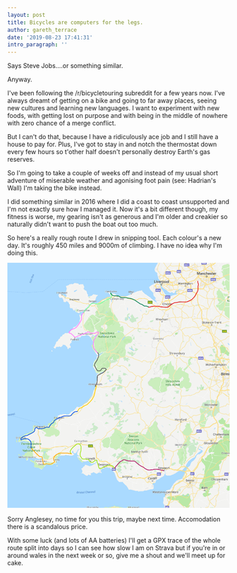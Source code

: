 ```yaml
---
layout: post
title: Bicycles are computers for the legs.
author: gareth_terrace
date: '2019-08-23 17:41:31'
intro_paragraph: ''
---
```

Says Steve Jobs....or something similar.



Anyway.

I've been following the /r/bicycletouring subreddit for a few years now.  I've always dreamt of getting on a bike and going to far away places, seeing new cultures and learning new languages. I want to experiment with new foods, with getting lost on purpose and with being in the middle of nowhere with zero chance of a merge conflict.

But I can't do that, because I have a ridiculously ace job and I still have a house to pay for.  Plus, I've got to stay in and notch the thermostat down every few hours so t'other half doesn't personally destroy Earth's gas reserves.

So I'm going to take a couple of weeks off and instead of my usual short adventure of miserable weather and agonising foot pain (see: Hadrian's Wall) I'm taking the bike instead.

I did something similar in 2016 where I did a coast to coast unsupported and I'm not exactly sure how I managed it.  Now it's a bit different though, my fitness is worse, my gearing isn't as generous and I'm older and creakier so naturally didn't want to push the boat out too much.



So here's a really rough route I drew in snipping tool. Each colour's a new day. It's roughly 450 miles and 9000m of climbing. I have no idea why I'm doing this.

![](/assets/img/uploads/wales-route.png "I drew it in snipping tool")

Sorry Anglesey, no time for you this trip, maybe next time.  Accomodation there is a scandalous price.



With some luck (and lots of AA batteries) I'll get a GPX trace of the whole route split into days so I can see how slow I am on Strava but if you're in or around wales in the next week or so, give me a shout and we'll meet up for cake.
